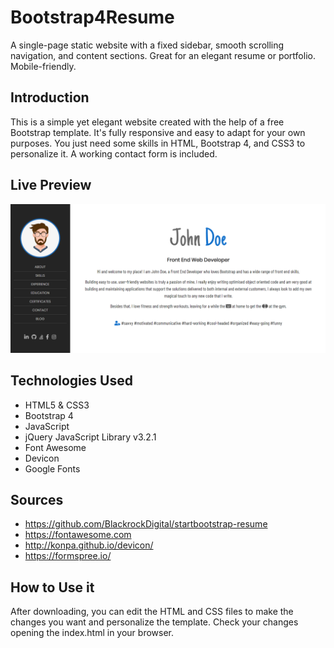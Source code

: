 # Bootstrap4Resume

A single-page static website with a fixed sidebar, smooth scrolling navigation, and content sections. Great for an elegant resume or portfolio. Mobile-friendly. 

## Introduction

This is a simple yet elegant website created with the help of a free Bootstrap template. It's fully responsive and easy to adapt for your own purposes. You just need some skills in HTML, Bootstrap 4, and CSS3 to personalize it. A working contact form is included. 

## Live Preview

<p><a href="https://bootstrap4resume.deployonfriday.net/" target="_blank"> <img src="https://github.com/DrSavvina/Bootstrap4Resume/blob/master/preview1.png"></a></p>

## Technologies Used

* HTML5 & CSS3
* Bootstrap 4
* JavaScript
* jQuery JavaScript Library v3.2.1
* Font Awesome
* Devicon
* Google Fonts

## Sources

* https://github.com/BlackrockDigital/startbootstrap-resume
* https://fontawesome.com
* http://konpa.github.io/devicon/
* https://formspree.io/

## How to Use it

After downloading, you can edit the HTML and CSS files to make the changes you want and personalize the template. Check your changes opening the index.html in your browser.
